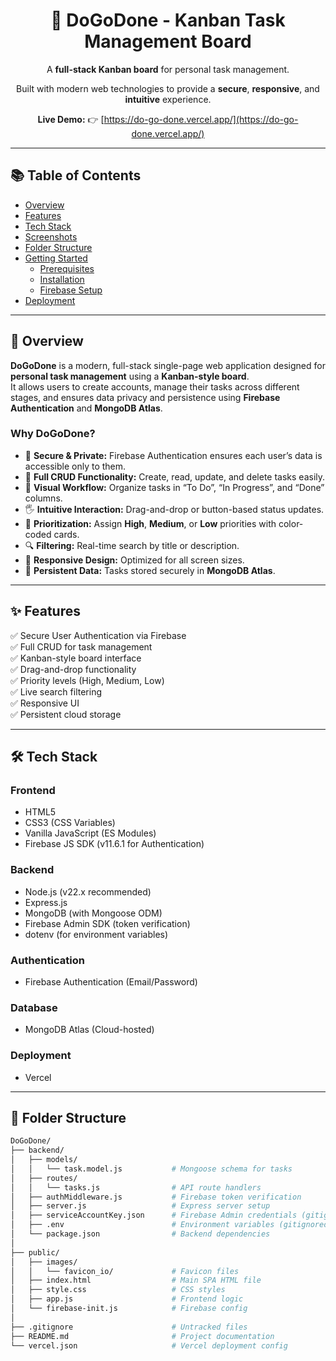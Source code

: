 <div align="center">

# 🧩 DoGoDone - Kanban Task Management Board  

A **full-stack Kanban board** for personal task management.  

Built with modern web technologies to provide a **secure**, **responsive**, and **intuitive** experience.  

**Live Demo:** 👉 [https://do-go-done.vercel.app/](https://do-go-done.vercel.app/)

</div>

---

## 📚 Table of Contents

- [Overview](#overview)
- [Features](#features)
- [Tech Stack](#tech-stack)
- [Screenshots](#screenshots)
- [Folder Structure](#folder-structure)
- [Getting Started](#getting-started)
  - [Prerequisites](#prerequisites)
  - [Installation](#installation)
  - [Firebase Setup](#firebase-setup-local)
- [Deployment](#deployment)

---

## 📖 Overview

**DoGoDone** is a modern, full-stack single-page web application designed for **personal task management** using a **Kanban-style board**.  
It allows users to create accounts, manage their tasks across different stages, and ensures data privacy and persistence using **Firebase Authentication** and **MongoDB Atlas**.

### Why DoGoDone?

- 🔐 **Secure & Private:** Firebase Authentication ensures each user’s data is accessible only to them.  
- 🔄 **Full CRUD Functionality:** Create, read, update, and delete tasks easily.  
- 🎨 **Visual Workflow:** Organize tasks in “To Do”, “In Progress”, and “Done” columns.  
- 🖐️ **Intuitive Interaction:** Drag-and-drop or button-based status updates.  
- 🚦 **Prioritization:** Assign **High**, **Medium**, or **Low** priorities with color-coded cards.  
- 🔍 **Filtering:** Real-time search by title or description.  
- 📱 **Responsive Design:** Optimized for all screen sizes.  
- 💾 **Persistent Data:** Tasks stored securely in **MongoDB Atlas**.

---

## ✨ Features

✅ Secure User Authentication via Firebase  
✅ Full CRUD for task management  
✅ Kanban-style board interface  
✅ Drag-and-drop functionality  
✅ Priority levels (High, Medium, Low)  
✅ Live search filtering  
✅ Responsive UI  
✅ Persistent cloud storage  

---

## 🛠️ Tech Stack

### **Frontend**
- HTML5  
- CSS3 (CSS Variables)  
- Vanilla JavaScript (ES Modules)  
- Firebase JS SDK (v11.6.1 for Authentication)

### **Backend**
- Node.js (v22.x recommended)  
- Express.js  
- MongoDB (with Mongoose ODM)  
- Firebase Admin SDK (token verification)  
- dotenv (for environment variables)

### **Authentication**
- Firebase Authentication (Email/Password)

### **Database**
- MongoDB Atlas (Cloud-hosted)

### **Deployment**
- Vercel

---

## 📁 Folder Structure

```bash
DoGoDone/
├── backend/
│   ├── models/
│   │   └── task.model.js           # Mongoose schema for tasks
│   ├── routes/
│   │   └── tasks.js                # API route handlers
│   ├── authMiddleware.js           # Firebase token verification
│   ├── server.js                   # Express server setup
│   ├── serviceAccountKey.json      # Firebase Admin credentials (gitignored)
│   ├── .env                        # Environment variables (gitignored)
│   └── package.json                # Backend dependencies
│
├── public/
│   ├── images/
│   │   └── favicon_io/             # Favicon files
│   ├── index.html                  # Main SPA HTML file
│   ├── style.css                   # CSS styles
│   ├── app.js                      # Frontend logic
│   └── firebase-init.js            # Firebase config
│
├── .gitignore                      # Untracked files
├── README.md                       # Project documentation
└── vercel.json                     # Vercel deployment config
